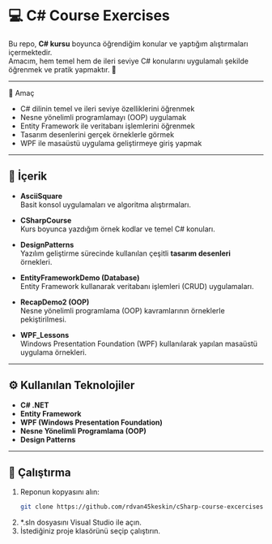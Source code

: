 # 💻 C# Course Exercises

Bu repo, **C# kursu** boyunca öğrendiğim konular ve yaptığım alıştırmaları içermektedir.  
Amacım, hem temel hem de ileri seviye C# konularını uygulamalı şekilde öğrenmek ve pratik yapmaktır. 🚀

---

🎯 Amaç

- C# dilinin temel ve ileri seviye özelliklerini öğrenmek
- Nesne yönelimli programlamayı (OOP) uygulamak
- Entity Framework ile veritabanı işlemlerini öğrenmek
- Tasarım desenlerini gerçek örneklerle görmek
- WPF ile masaüstü uygulama geliştirmeye giriş yapmak

---

## 📂 İçerik

- **AsciiSquare**  
  Basit konsol uygulamaları ve algoritma alıştırmaları.

- **CSharpCourse**  
  Kurs boyunca yazdığım örnek kodlar ve temel C# konuları.

- **DesignPatterns**  
  Yazılım geliştirme sürecinde kullanılan çeşitli **tasarım desenleri** örnekleri.

- **EntityFrameworkDemo (Database)**  
  Entity Framework kullanarak veritabanı işlemleri (CRUD) uygulamaları.

- **RecapDemo2 (OOP)**  
  Nesne yönelimli programlama (OOP) kavramlarının örneklerle pekiştirilmesi.

- **WPF_Lessons**  
  Windows Presentation Foundation (WPF) kullanılarak yapılan masaüstü uygulama örnekleri.

---

## ⚙️ Kullanılan Teknolojiler

- **C# .NET**  
- **Entity Framework**  
- **WPF (Windows Presentation Foundation)**  
- **Nesne Yönelimli Programlama (OOP)**  
- **Design Patterns**

---

## 🚀 Çalıştırma

1. Reponun kopyasını alın:
   ```bash
   git clone https://github.com/rdvan45keskin/cSharp-course-excercises.git
   ```
2. *.sln dosyasını Visual Studio ile açın.
3. İstediğiniz proje klasörünü seçip çalıştırın.


